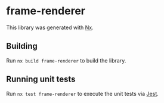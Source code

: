 # frame-renderer

This library was generated with [Nx](https://nx.dev).

## Building

Run `nx build frame-renderer` to build the library.

## Running unit tests

Run `nx test frame-renderer` to execute the unit tests via [Jest](https://jestjs.io).
